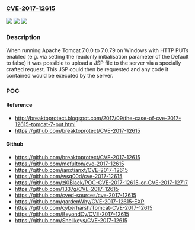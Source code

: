 ### [CVE-2017-12615](https://cve.mitre.org/cgi-bin/cvename.cgi?name=CVE-2017-12615)
![](https://img.shields.io/static/v1?label=Product&message=Apache%20Tomcat&color=blue)
![](https://img.shields.io/static/v1?label=Version&message=n%2Fa&color=blue)
![](https://img.shields.io/static/v1?label=Vulnerability&message=Remote%20Code%20Execution&color=brighgreen)

### Description

When running Apache Tomcat 7.0.0 to 7.0.79 on Windows with HTTP PUTs enabled (e.g. via setting the readonly initialisation parameter of the Default to false) it was possible to upload a JSP file to the server via a specially crafted request. This JSP could then be requested and any code it contained would be executed by the server.

### POC

#### Reference
- http://breaktoprotect.blogspot.com/2017/09/the-case-of-cve-2017-12615-tomcat-7-put.html
- https://github.com/breaktoprotect/CVE-2017-12615

#### Github
- https://github.com/breaktoprotect/CVE-2017-12615
- https://github.com/mefulton/cve-2017-12615
- https://github.com/ianxtianxt/CVE-2017-12615
- https://github.com/wsg00d/cve-2017-12615
- https://github.com/zi0Black/POC-CVE-2017-12615-or-CVE-2017-12717
- https://github.com/1337g/CVE-2017-12615
- https://github.com/cved-sources/cve-2017-12615
- https://github.com/gardenWhy/CVE-2017-12615-EXP
- https://github.com/cyberharsh/Tomcat-CVE-2017-12615
- https://github.com/BeyondCy/CVE-2017-12615
- https://github.com/Shellkeys/CVE-2017-12615

